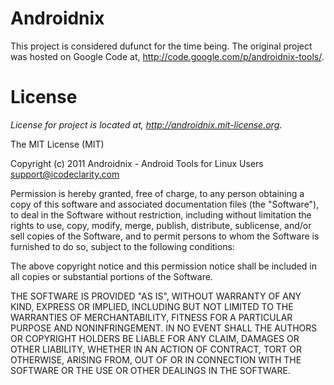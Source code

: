# Androidnix

This project is considered dufunct for the time being. The original project was hosted on Google Code at, http://code.google.com/p/androidnix-tools/.

# License

_License for project is located at, http://androidnix.mit-license.org_.

The MIT License (MIT)

Copyright (c) 2011 Androidnix - Android Tools for Linux Users <support@icodeclarity.com>

Permission is hereby granted, free of charge, to any person obtaining a copy of this software and associated documentation files (the "Software"), to deal in the Software without restriction, including without limitation the rights to use, copy, modify, merge, publish, distribute, sublicense, and/or sell copies of the Software, and to permit persons to whom the Software is furnished to do so, subject to the following conditions:

The above copyright notice and this permission notice shall be included in all copies or substantial portions of the Software.

THE SOFTWARE IS PROVIDED "AS IS", WITHOUT WARRANTY OF ANY KIND, EXPRESS OR IMPLIED, INCLUDING BUT NOT LIMITED TO THE WARRANTIES OF MERCHANTABILITY, FITNESS FOR A PARTICULAR PURPOSE AND NONINFRINGEMENT. IN NO EVENT SHALL THE AUTHORS OR COPYRIGHT HOLDERS BE LIABLE FOR ANY CLAIM, DAMAGES OR OTHER LIABILITY, WHETHER IN AN ACTION OF CONTRACT, TORT OR OTHERWISE, ARISING FROM, OUT OF OR IN CONNECTION WITH THE SOFTWARE OR THE USE OR OTHER DEALINGS IN THE SOFTWARE.
